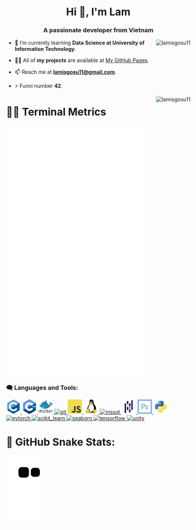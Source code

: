 <h1 align="center">Hi 👋, I'm Lam</h1>
<h3 align="center">A passionate developer from Vietnam</h3>
<!--[![Views](https://visitcount.itsvg.in/api?id=lamisgosu11&label=Welcome%20To%20my%20profile&color=12&icon=9&pretty=true)](https://visitcount.itsvg.in) -->

<!-- <p align="left"> <a href="https://github.com/ryo-ma/github-profile-trophy"><img src="https://github-profile-trophy.vercel.app/?username=lamisgosu11" alt="lamisgosu11" /></a> </p> -->

<p><img align="right" src="https://github-readme-stats-lamisgosu11.vercel.app/api/top-langs/?username=lamisgosu11&title_color=F2BED1&text_color=F2BED1&bg_color=DEG,03001e,7303c0,ec38bc,fdeff9&hide_border=false&include_all_commits=true&count_private=true&hide_progress=true" alt="lamisgosu11"/></p>

- 🌱 I’m currently learning **Data Science at University of Information Technology**.

- 👨‍💻 All of **my projects** are available at [My GitHub Pages](https://lamisgosu11.github.io/).

- 📫 Reach me at **lamisgosu11@gmail.com**.

- ⚡ Funni number **42**.
<p><img align="right" src="https://github-readme-stats-lamisgosu11.vercel.app/api?username=lamisgosu11&title_color=F2BED1&text_color=F2BED1&bg_color=DEG,03001e,7303c0,ec38bc,fdeff9&hide_border=false&include_all_commits=true&count_private=true&show_icons=true)" alt="lamisgosu11" /></p>

# 👩‍💻 Terminal Metrics
[<img align="" width="390" alt="🦑" src="https://raw.githubusercontent.com/lamisgosu11/lamisgosu11/2b55de6a121f6bc2bcde1b1e4349b4c33a002893/github-metrics.svg">](#)


<p align="left">
</p>

<h3 align="left"> 🗨 Languages and Tools:</h3>
<p align="left"> <a href="https://www.cprogramming.com/" target="_blank" rel="noreferrer"> <img src="https://raw.githubusercontent.com/devicons/devicon/master/icons/c/c-original.svg" alt="c" width="40" height="40"/> </a> <a href="https://www.w3schools.com/cpp/" target="_blank" rel="noreferrer"> <img src="https://raw.githubusercontent.com/devicons/devicon/master/icons/cplusplus/cplusplus-original.svg" alt="cplusplus" width="40" height="40"/> </a> <a href="https://www.docker.com/" target="_blank" rel="noreferrer"> <img src="https://raw.githubusercontent.com/devicons/devicon/master/icons/docker/docker-original-wordmark.svg" alt="docker" width="40" height="40"/> </a> <a href="https://git-scm.com/" target="_blank" rel="noreferrer"> <img src="https://www.vectorlogo.zone/logos/git-scm/git-scm-icon.svg" alt="git" width="40" height="40"/> </a> <a href="https://developer.mozilla.org/en-US/docs/Web/JavaScript" target="_blank" rel="noreferrer"> <img src="https://raw.githubusercontent.com/devicons/devicon/master/icons/javascript/javascript-original.svg" alt="javascript" width="40" height="40"/> </a> <a href="https://www.linux.org/" target="_blank" rel="noreferrer"> <img src="https://raw.githubusercontent.com/devicons/devicon/master/icons/linux/linux-original.svg" alt="linux" width="40" height="40"/> </a> <a href="https://www.microsoft.com/en-us/sql-server" target="_blank" rel="noreferrer"> <img src="https://www.svgrepo.com/show/303229/microsoft-sql-server-logo.svg" alt="mssql" width="40" height="40"/> </a> <a href="https://pandas.pydata.org/" target="_blank" rel="noreferrer"> <img src="https://raw.githubusercontent.com/devicons/devicon/2ae2a900d2f041da66e950e4d48052658d850630/icons/pandas/pandas-original.svg" alt="pandas" width="40" height="40"/> </a> <a href="https://www.photoshop.com/en" target="_blank" rel="noreferrer"> <img src="https://raw.githubusercontent.com/devicons/devicon/master/icons/photoshop/photoshop-line.svg" alt="photoshop" width="40" height="40"/> </a> <a href="https://www.python.org" target="_blank" rel="noreferrer"> <img src="https://raw.githubusercontent.com/devicons/devicon/master/icons/python/python-original.svg" alt="python" width="40" height="40"/> </a> <a href="https://pytorch.org/" target="_blank" rel="noreferrer"> <img src="https://www.vectorlogo.zone/logos/pytorch/pytorch-icon.svg" alt="pytorch" width="40" height="40"/> </a> <a href="https://scikit-learn.org/" target="_blank" rel="noreferrer"> <img src="https://upload.wikimedia.org/wikipedia/commons/0/05/Scikit_learn_logo_small.svg" alt="scikit_learn" width="40" height="40"/> </a> <a href="https://seaborn.pydata.org/" target="_blank" rel="noreferrer"> <img src="https://seaborn.pydata.org/_images/logo-mark-lightbg.svg" alt="seaborn" width="40" height="40"/> </a> <a href="https://www.tensorflow.org" target="_blank" rel="noreferrer"> <img src="https://www.vectorlogo.zone/logos/tensorflow/tensorflow-icon.svg" alt="tensorflow" width="40" height="40"/> </a> <a href="https://unity.com/" target="_blank" rel="noreferrer"> <img src="https://www.vectorlogo.zone/logos/unity3d/unity3d-icon.svg" alt="unity" width="40" height="40"/> </a> </p>


# 🐍 GitHub Snake Stats:
![Snake Animation](https://github.com/lamisgosu11/lamisgosu11/blob/output/github-contribution-grid-snake-dark.svg)

